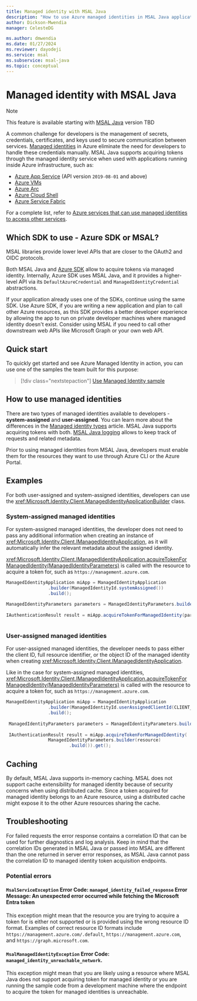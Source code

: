 ```yaml
---
title: Managed identity with MSAL Java
description: "How to use Azure managed identities in MSAL Java applications."
author: Dickson-Mwendia
manager: CelesteDG

ms.author: dmwendia
ms.date: 01/27/2024
ms.reviewer: dayodeji
ms.service: msal
ms.subservice: msal-java
ms.topic: conceptual
---
```


# Managed identity with MSAL Java

>[!NOTE]
>This feature is available starting with [MSAL Java](https://github.com/AzureAD/microsoft-authentication-library-for-java/releases/tag/v1.13.10) version TBD

A common challenge for developers is the management of secrets, credentials, certificates, and keys used to secure communication between services. [Managed identities](/entra/identity/managed-identities-azure-resources/overview) in Azure eliminate the need for developers to handle these credentials manually. MSAL Java supports acquiring tokens through the managed identity service when used with applications running inside Azure infrastructure, such as:

* [Azure App Service](https://azure.microsoft.com/products/app-service/) (API version `2019-08-01` and above)
* [Azure VMs](https://azure.microsoft.com/free/virtual-machines/)
* [Azure Arc](/azure/azure-arc/overview)
* [Azure Cloud Shell](/azure/cloud-shell/overview)
* [Azure Service Fabric](/azure/service-fabric/service-fabric-overview)

For a complete list, refer to [Azure services that can use managed identities to access other services](/entra/identity/managed-identities-azure-resources/managed-identities-status).

## Which SDK to use - Azure SDK or MSAL?

MSAL libraries provide lower level APIs that are closer to the OAuth2 and OIDC protocols. 

Both MSAL Java and [Azure SDK](/dotnet/api/overview/azure/identity-readme?view=azure-dotnet&preserve-view=true) allow to acquire tokens via managed identity. Internally, Azure SDK uses MSAL Java, and it provides a higher-level API via its `DefaultAzureCredential` and `ManagedIdentityCredential` abstractions. 

If your application already uses one of the SDKs, continue using the same SDK. Use Azure SDK, if you are writing a new application and plan to call other Azure resources, as this SDK provides a better developer experience by allowing the app to run on private developer machines where managed identity doesn't exist. Consider using MSAL if you need to call other downstream web APIs like Microsoft Graph or your own web API. 

## Quick start

To quickly get started and see Azure Managed Identity in action, you can use one of the samples the team built for this purpose:

> [!div class="nextstepaction"]
> [Use Managed Identity sample](https://github.com/Azure-Samples/msal-managed-identity/tree/main/src/dotnet)

## How to use managed identities

There are two types of managed identities available to developers - **system-assigned** and **user-assigned**. You can learn more about the differences in the [Managed identity types](/entra/identity/managed-identities-azure-resources/overview#managed-identity-types) article. MSAL Java supports acquiring tokens with both. [MSAL Java logging](msal-logging-java.md) allows to keep track of requests and related metadata.

Prior to using managed identities from MSAL Java, developers must enable them for the resources they want to use through Azure CLI or the Azure Portal.

## Examples

For both user-assigned and system-assigned identities, developers can use the <xref:Microsoft.Identity.Client.ManagedIdentityApplicationBuilder> class. 

### System-assigned managed identities

For system-assigned managed identities, the developer does not need to pass any additional information when creating an instance of <xref:Microsoft.Identity.Client.IManagedIdentityApplication>, as it will automatically infer the relevant metadata about the assigned identity.

<xref:Microsoft.Identity.Client.IManagedIdentityApplication.acquireTokenForManagedIdentity(ManagedIdentityParameters)> is called with the resource to acquire a token for, such as `https://management.azure.com`.

```java
ManagedIdentityApplication miApp = ManagedIdentityApplication
                .builder(ManagedIdentityId.systemAssigned())
                .build();
                
ManagedIdentityParameters parameters = ManagedIdentityParameters.builder(resource).build();
                
IAuthenticationResult result = miApp.acquireTokenForManagedIdentity(parameters).get();
    
```

### User-assigned managed identities

For user-assigned managed identities, the developer needs to pass either the client ID, full resource identifier, or the object ID of the managed identity when creating <xref:Microsoft.Identity.Client.IManagedIdentityApplication>.

Like in the case for system-assigned managed identities, <xref:Microsoft.Identity.Client.IManagedIdentityApplication.acquireTokenForManagedIdentity(ManagedIdentityParameters)> is called with the resource to acquire a token for, such as `https://management.azure.com`.

```java
ManagedIdentityApplication miApp = ManagedIdentityApplication
                .builder(ManagedIdentityId.userAssignedClientId(CLIENT_ID))
                .build();
                
 ManagedIdentityParameters parameters = ManagedIdentityParameters.builder(resource).build();
               
 IAuthenticationResult result = miApp.acquireTokenForManagedIdentity(
                ManagedIdentityParameters.builder(resource)
                        .build()).get();
```

## Caching

By default, MSAL Java supports in-memory caching. MSAL does not support cache extensibility for managed identity because of security concerns when using distributed cache. Since a token acquired for managed identity belongs to an Azure resource, using a distributed cache might expose it to the other Azure resources sharing the cache.

## Troubleshooting

For failed requests the error response contains a correlation ID that can be used for further diagnostics and log analysis. Keep in mind that the correlation IDs generated in MSAL Java or passed into MSAL are different than the one returned in server error responses, as MSAL Java cannot pass the correlation ID to managed identity token acquisition endpoints.

### Potential errors

#### `MsalServiceException` Error Code: `managed_identity_failed_response` Error Message: An unexpected error occurred while fetching the Microsoft Entra token

This exception might mean that the resource you are trying to acquire a token for is either not supported or is provided using the wrong resource ID format. Examples of correct resource ID formats include `https://management.azure.com/.default`, `https://management.azure.com`, and `https://graph.microsoft.com`.

#### `MsalManagedIdentityException` Error Code: `managed_identity_unreachable_network`.

This exception might mean that you are likely using a resource where MSAL Java does not support acquiring token for managed identity or you are running the sample code from a development machine where the endpoint to acquire the token for managed identities is unreachable.
